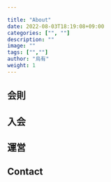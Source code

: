 ```yaml
---

title: "About"
date: 2022-08-03T18:19:08+09:00
categories: ["", ""]
description: ""
image: ""
tags: ["",""]
author: "烏有"
weight: 1
---
```



## 会則

## 入会

## 運営

## Contact




